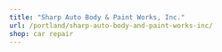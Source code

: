 ```yaml
---
title: "Sharp Auto Body & Paint Works, Inc."
url: /portland/sharp-auto-body-and-paint-works-inc/
shop: car repair
---
```


